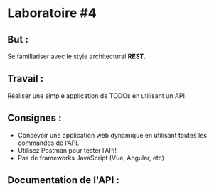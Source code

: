 # Laboratoire \#4

## But :
Se familiariser avec le style architectural **REST**.

## Travail :
Réaliser une simple application de TODOs en utilisant un API. 

## Consignes :
* Concevoir une application web dynamique en utilisant
toutes les commandes de l’API.
* Utilisez Postman pour tester l’API!
* Pas de frameworks JavaScript (Vue, Angular, etc)

## Documentation de l'API :
